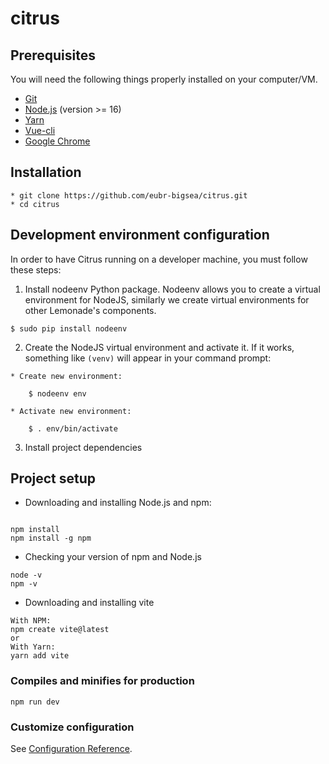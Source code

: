 # citrus

## Prerequisites

You will need the following things properly installed on your computer/VM.
* [Git](https://git-scm.com/)
* [Node.js](https://nodejs.org/) (version >= 16)
* [Yarn](https://yarnpkg.com/)
* [Vue-cli](https://cli.vuejs.org/guide/installation.html)
* [Google Chrome](https://google.com/chrome/)


## Installation
```
* git clone https://github.com/eubr-bigsea/citrus.git
* cd citrus
```

## Development environment configuration
In order to have Citrus running on a developer machine, you must follow these steps:

1. Install nodeenv Python package. Nodeenv allows you to create a virtual environment for NodeJS, similarly we create virtual environments for other Lemonade's components. 

```$ sudo pip install nodeenv ```

2. Create the NodeJS virtual environment and activate it. If it works, something like `(venv)` will appear in your command prompt:
```
* Create new environment:

    $ nodeenv env

* Activate new environment:

    $ . env/bin/activate
```

3. Install project dependencies


## Project setup

* Downloading and installing Node.js and npm:
```

npm install
npm install -g npm
```
* Checking your version of npm and Node.js
```
node -v
npm -v
```
* Downloading and installing vite

```
With NPM:
npm create vite@latest
or 
With Yarn:
yarn add vite

```

### Compiles and minifies for production
```
npm run dev
```

### Customize configuration
See [Configuration Reference](https://cli.vuejs.org/config/).
